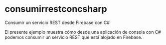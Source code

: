 # consumirrestconcsharp

Consumir un servicio REST desde Firebase con C#

El presente ejemplo muestra cómo desde una aplicación de consola con C# podemos consumir un servicio REST que está alojado en Firebase.

